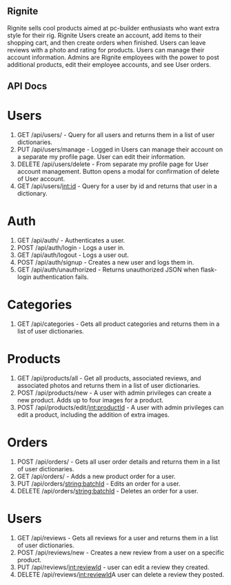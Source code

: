 ## Rignite

Rignite sells cool products aimed at pc-builder enthusiasts who want extra style for their rig.
Rignite Users create an account, add items to their shopping cart, and then create orders when finished.
Users can leave reviews with a photo and rating for products.
Users can manage their account information.
Admins are Rignite employees with the power to post additional products, edit their employee accounts,
and see User orders.

## API Docs

# Users

1. GET /api/users/ - Query for all users and returns them in a list of user dictionaries.
2. PUT /api/users/manage - Logged in Users can manage their account on a separate my profile page. User can edit their information.
3. DELETE /api/users/delete - From separate my profile page for User account management. Button opens a modal for confirmation of delete of User account.
4. GET /api/users/<int:id> - Query for a user by id and returns that user in a dictionary.

# Auth
1. GET /api/auth/ -  Authenticates a user.
2. POST /api/auth/login - Logs a user in.
3. GET /api/auth/logout - Logs a user out.
4. POST /api/auth/signup - Creates a new user and logs them in.
5. GET /api/auth/unauthorized - Returns unauthorized JSON when flask-login authentication fails.

# Categories
1. GET /api/categories - Gets all product categories and returns them in a list of user dictionaries.
   
# Products
1. GET /api/products/all - Get all products, associated reviews, and associated photos and returns them in a list of user dictionaries.
2. POST /api/products/new - A user with admin privileges can create a new product. Adds up to four images for a product.
3. POST /api/products/edit/<int:productId> - A user with admin privileges can edit a product, including the addition of extra images.

# Orders
1. POST /api/orders/ - Gets all user order details and returns them in a list of user dictionaries.
2. GET /api/orders/ - Adds a new product order for a user.
3. PUT /api/orders/<string:batchId> - Edits an order for a user.
4. DELETE /api/orders/<string:batchId> - Deletes an order for a user.

# Users
1. GET /api/reviews - Gets all reviews for a user and returns them in a list of user dictionaries.
2. POST /api/reviews/new - Creates a new review from a user on a specific product.
3. PUT /api/reviews/<int:reviewId> - user can edit a review they created.
4. DELETE /api/reviews/<int:reviewId>A user can delete a review they posted.
